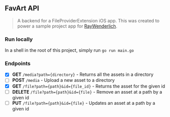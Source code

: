 ## FavArt API
> A backend for a FileProviderExtension iOS app.
> This was created to power a sample project app for [RayWenderlich](https://www.raywenderlich.com).

### Run locally

In a shell in the root of this project, simply run `go run main.go`

### Endpoints

- [x] **GET** `/media?path={directory}` - Returns all the assets in a directory
- [ ] **POST** `/media` - Upload a new asset to a directory
- [x] **GET** `/file?path={path}&id={file_id}` - Returns the asset for the given id
- [ ] **DELETE** `/file?path={path}&id={file}` - Remove an asset at a path by a given id
- [ ] **PUT** `/file?path={path}&id={file}` - Updates an asset at a path by a given id
